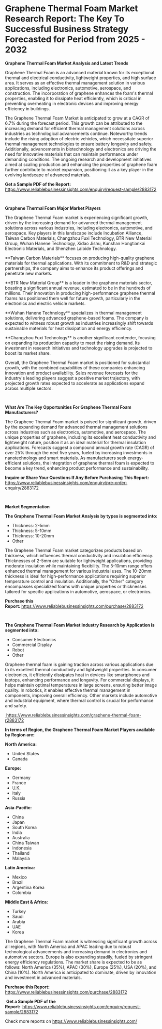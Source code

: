 <p><h1>Graphene Thermal Foam Market Research Report: The Key To Successful Business Strategy Forecasted for Period from 2025 - 2032</h1></p><p><strong>Graphene Thermal Foam Market Analysis and Latest Trends</strong></p>
<p><p>Graphene Thermal Foam is an advanced material known for its exceptional thermal and electrical conductivity, lightweight properties, and high surface area. It serves as an effective thermal management solution in various applications, including electronics, automotive, aerospace, and construction. The incorporation of graphene enhances the foam's thermal properties, enabling it to dissipate heat efficiently, which is critical in preventing overheating in electronic devices and improving energy efficiency in buildings.</p><p>The Graphene Thermal Foam Market is anticipated to grow at a CAGR of 6.7% during the forecast period. This growth can be attributed to the increasing demand for efficient thermal management solutions across industries as technological advancements continue. Noteworthy trends include the rising adoption of electric vehicles, which necessitate superior thermal management technologies to ensure battery longevity and safety. Additionally, advancements in biotechnology and electronics are driving the need for innovative materials that can maintain performance under demanding conditions. The ongoing research and development initiatives aimed at scaling production and enhancing the properties of graphene foam further contribute to market expansion, positioning it as a key player in the evolving landscape of advanced materials.</p></p>
<p><strong>Get a Sample PDF of the Report:&nbsp;</strong> <a href="https://www.reliablebusinessinsights.com/enquiry/request-sample/2883172?utm_campaign=2440&utm_medium=2&utm_source=Github&utm_content=ia&utm_term=13032025&utm_id=graphene-thermal-foam">https://www.reliablebusinessinsights.com/enquiry/request-sample/2883172</a></p>
<p>&nbsp;</p>
<p><strong>Graphene Thermal Foam Major Market Players</strong></p>
<p><p>The Graphene Thermal Foam market is experiencing significant growth, driven by the increasing demand for advanced thermal management solutions across various industries, including electronics, automotive, and aerospace. Key players in this landscape include Incubation Alliance, Taiwan Carbon Materials, Changzhou Fuxi Technology, BTR New Material Group, Wuhan Hanene Technology, Xidao Jishu, Kunshan Hongtiankai Electronic Materials, and Shenzhen Laibide Technology.</p><p>**Taiwan Carbon Materials** focuses on producing high-quality graphene materials for thermal applications. With its commitment to R&D and strategic partnerships, the company aims to enhance its product offerings and penetrate new markets.</p><p>**BTR New Material Group** is a leader in the graphene materials sector, boasting a significant annual revenue, estimated to be in the hundreds of millions. Their innovation in producing high-performance graphene thermal foams has positioned them well for future growth, particularly in the electronics and electric vehicle markets.</p><p>**Wuhan Hanene Technology** specializes in thermal management solutions, delivering advanced graphene-based foams. The company is expected to witness robust growth as industries increasingly shift towards sustainable materials for heat dissipation and energy efficiency.</p><p>**Changzhou Fuxi Technology** is another significant contender, focusing on expanding its production capacity to meet the rising demand. Its investment in research initiatives and technology upgrades is projected to boost its market share.</p><p>Overall, the Graphene Thermal Foam market is positioned for substantial growth, with the combined capabilities of these companies enhancing innovation and product availability. Sales revenue forecasts for the industry's leading players suggest a positive market trajectory, with projected growth rates expected to accelerate as applications expand across multiple sectors.</p></p>
<p>&nbsp;</p>
<p><strong>What Are The Key Opportunities For Graphene Thermal Foam Manufacturers?</strong></p>
<p><p>The Graphene Thermal Foam market is poised for significant growth, driven by the expanding demand for advanced thermal management solutions across industries such as electronics, automotive, and aerospace. The unique properties of graphene, including its excellent heat conductivity and lightweight nature, position it as an ideal material for thermal insulation applications. Forecasts suggest a compound annual growth rate (CAGR) of over 25% through the next five years, fueled by increasing investments in nanotechnology and smart materials. As manufacturers seek energy-efficient solutions, the integration of graphene thermal foam is expected to become a key trend, enhancing product performance and sustainability.</p></p>
<p><strong>Inquire or Share Your Questions If Any Before Purchasing This Report:</strong> <a href="https://www.reliablebusinessinsights.com/enquiry/pre-order-enquiry/2883172?utm_campaign=2440&utm_medium=2&utm_source=Github&utm_content=ia&utm_term=13032025&utm_id=graphene-thermal-foam">https://www.reliablebusinessinsights.com/enquiry/pre-order-enquiry/2883172</a></p>
<p>&nbsp;</p>
<p><strong>Market Segmentation</strong></p>
<p><strong>The Graphene Thermal Foam Market Analysis by types is segmented into:</strong></p>
<p><ul><li>Thickness: 2-5mm</li><li>Thickness: 5-10mm</li><li>Thickness: 10-20mm</li><li>Other</li></ul></p>
<p><p>The Graphene Thermal Foam market categorizes products based on thickness, which influences thermal conductivity and insulation efficiency. Thicknesses of 2-5mm are suitable for lightweight applications, providing moderate insulation while maintaining flexibility. The 5-10mm range offers enhanced thermal management for various industrial uses. The 10-20mm thickness is ideal for high-performance applications requiring superior temperature control and insulation. Additionally, the "Other" category encompasses specialized foams with unique properties or thicknesses tailored for specific applications in automotive, aerospace, or electronics.</p></p>
<p><strong>Purchase this Report:&nbsp;</strong><a href="https://www.reliablebusinessinsights.com/purchase/2883172?utm_campaign=2440&utm_medium=2&utm_source=Github&utm_content=ia&utm_term=13032025&utm_id=graphene-thermal-foam">https://www.reliablebusinessinsights.com/purchase/2883172</a></p>
<p>&nbsp;</p>
<p><strong>The Graphene Thermal Foam Market Industry Research by Application is segmented into:</strong></p>
<p><ul><li>Consumer Electronics</li><li>Commercial Display</li><li>Robot</li><li>Other</li></ul></p>
<p><p>Graphene thermal foam is gaining traction across various applications due to its excellent thermal conductivity and lightweight properties. In consumer electronics, it efficiently dissipates heat in devices like smartphones and laptops, enhancing performance and longevity. For commercial displays, it helps maintain optimal temperatures in large screens, ensuring better image quality. In robotics, it enables effective thermal management in components, improving overall efficiency. Other markets include automotive and industrial equipment, where thermal control is crucial for performance and safety.</p></p>
<p><a href="https://www.reliablebusinessinsights.com/graphene-thermal-foam-r2883172?utm_campaign=2440&utm_medium=2&utm_source=Github&utm_content=ia&utm_term=13032025&utm_id=graphene-thermal-foam">&nbsp;https://www.reliablebusinessinsights.com/graphene-thermal-foam-r2883172</a></p>
<p><strong>In terms of Region, the Graphene Thermal Foam Market Players available by Region are:</strong></p>
<p>
    <p> <strong> North America: </strong>
        <ul>
            <li>United States</li>
            <li>Canada</li>
        </ul>
        </p> 
    <p> <strong> Europe: </strong>
        <ul>
            <li>Germany</li>
            <li>France</li>
            <li>U.K.</li>
            <li>Italy</li>
            <li>Russia</li>
        </ul>
        </p> 
    <p> <strong> Asia-Pacific: </strong>
        <ul>
            <li>China</li>
            <li>Japan</li>
            <li>South Korea</li>
            <li>India</li>
            <li>Australia</li>
            <li>China Taiwan</li>
            <li>Indonesia</li>
            <li>Thailand</li>
            <li>Malaysia</li>
        </ul>
        </p> 
    <p> <strong> Latin America: </strong>
        <ul>
            <li>Mexico</li>
            <li>Brazil</li>
            <li>Argentina Korea</li>
            <li>Colombia</li>
        </ul>
        </p> 
    <p> <strong> Middle East & Africa: </strong>
        <ul>
            <li>Turkey</li>
            <li>Saudi</li>
            <li>Arabia</li>
            <li>UAE</li>
            <li>Korea</li>
        </ul>
    </p>
    </p>
<p><p>The Graphene Thermal Foam market is witnessing significant growth across all regions, with North America and APAC leading due to robust technological advancements and increasing demand in electronics and automotive sectors. Europe is also expanding steadily, fueled by stringent energy efficiency regulations. The market share is expected to be as follows: North America (35%), APAC (30%), Europe (25%), USA (20%), and China (10%). North America is anticipated to dominate, driven by innovation and investment in advanced materials.</p></p>
<p><strong>Purchase this Report: </strong><a href="https://www.reliablebusinessinsights.com/purchase/2883172?utm_campaign=2440&utm_medium=2&utm_source=Github&utm_content=ia&utm_term=13032025&utm_id=graphene-thermal-foam">https://www.reliablebusinessinsights.com/purchase/2883172</a></p>
<p>&nbsp;<strong>Get a Sample PDF of the Report:&nbsp;&nbsp;</strong><a href="https://www.reliablebusinessinsights.com/enquiry/request-sample/2883172?utm_campaign=2440&utm_medium=2&utm_source=Github&utm_content=ia&utm_term=13032025&utm_id=graphene-thermal-foam">https://www.reliablebusinessinsights.com/enquiry/request-sample/2883172</a></p>
<p><strong></strong></p>
<p>Check more reports on <a href="https://www.reliablebusinessinsights.com/?utm_campaign=2440&utm_medium=2&utm_source=Github&utm_content=ia&utm_term=13032025&utm_id=graphene-thermal-foam">https://www.reliablebusinessinsights.com/</a></p>